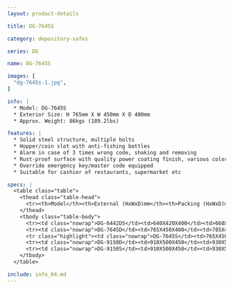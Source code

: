 ```yaml
---
layout: product-details

title: DG-7645S

category: depository-safes

series: DG

name: DG-7645S

images: [
  "dg-7645s-1.jpg",
]

info: |
  * Model: DG-7645S
  * Exterior Size: H 765mm X W 450mm X D 400mm
  * Approx. Weight: 86kgs (189.2lbs)

features: |
  * Solid steel structure, multiple bolts
  * Hopper/coin slot with anti-fishing battles
  * Alarm in case of 3 times wrong code, shaking and removing
  * Rust-proof surface with quality power coating finish, various colors available
  * Override emergency key/master code equipped
  * Suitable for cashier of restaurants, supermarket etc

specs: |
  <table class="table">
    <thead class="table-head">
      <tr><th>Model</th><th>External (HxWxD)mm</th><th>Packing (HxWxD)mm</th><th>Weight (kg)</th><th>Door (mm)</th><th>Body (mm)</th><th>20’FCL (pcs)</th></tr>
    </thead>
    <tbody class="table-body">
      <tr><td class="nowrap">DG-6442DS</td><td>640X420X400</td><td>660X440X450</td><td>73</td><td>10</td><td>6</td><td>230</td></tr>
      <tr><td class="nowrap">DG-7645D</td><td>765X450X400</td><td>785X470X450</td><td>92</td><td>10</td><td>6</td><td>175</td></tr>
      <tr class="highlight"><td class="nowrap">DG-7645S</td><td>765X450X400</td><td>785X470X450</td><td>86</td><td>10</td><td>6</td><td>175</td></tr>
      <tr><td class="nowrap">DG-9150D</td><td>910X500X450</td><td>930X520X500</td><td>120</td><td>10</td><td>6</td><td>125</td></tr>
      <tr><td class="nowrap">DG-9150S</td><td>910X500X450</td><td>930X520X500</td><td>115</td><td>10</td><td>6</td><td>125</td></tr>
    </tbody>
  </table>

include: info_04.md
---
```

